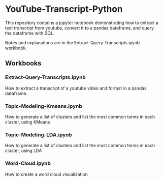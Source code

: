 # YouTube-Transcript-Python

This repository contains a jupyter notebook demonstrating how to extract a text transcript from youtube, convert it to a pandas dataframe, and query the dataframe with SQL.

Notes and explanations are in the Extract-Query-Transcripts.ipynb workbook. 

## Workbooks

### Extract-Query-Transcripts.ipynb

How to extract a transcript of a youtube video and format in a pandas dataframe.

### Topic-Modeling-Kmeans.ipynb

How to generate a list of clusters and list the most common terms in each cluster, using KMeans

### Topic-Modeling-LDA.ipynb

How to generate a list of clusters and list the most common terms in each cluster, using LDA

### Word-Cloud.ipynb

How to create a word cloud visualization

